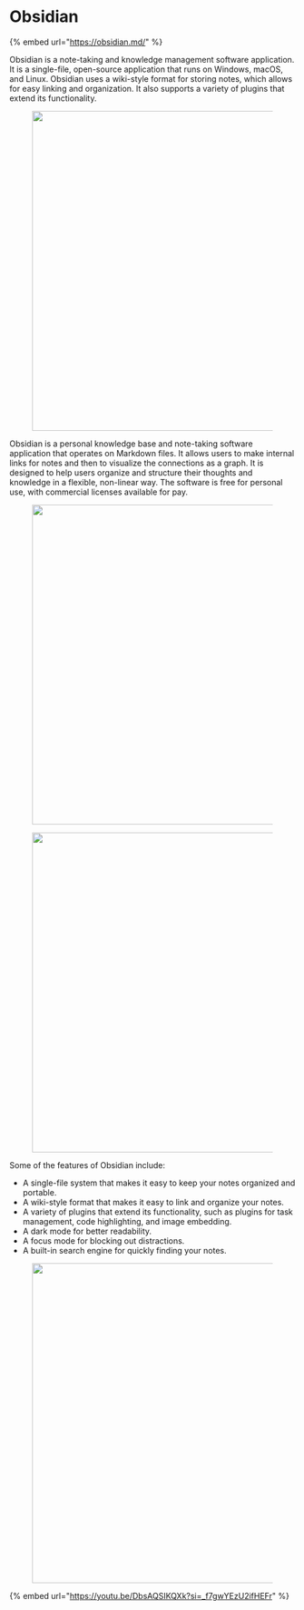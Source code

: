 # Obsidian

{% embed url="https://obsidian.md/" %}

Obsidian is a note-taking and knowledge management software application. It is a single-file, open-source application that runs on Windows, macOS, and Linux. Obsidian uses a wiki-style format for storing notes, which allows for easy linking and organization. It also supports a variety of plugins that extend its functionality.

<figure><img src="https://substackcdn.com/image/fetch/w_1456,c_limit,f_webp,q_auto:good,fl_progressive:steep/https%3A%2F%2Fsubstack-post-media.s3.amazonaws.com%2Fpublic%2Fimages%2F73a62705-a55d-46d8-9b6f-3b4ca9d2260a_2690x1862.jpeg" alt="" width="563"><figcaption></figcaption></figure>

Obsidian is a personal knowledge base and note-taking software application that operates on Markdown files. It allows users to make internal links for notes and then to visualize the connections as a graph. It is designed to help users organize and structure their thoughts and knowledge in a flexible, non-linear way. The software is free for personal use, with commercial licenses available for pay.

<figure><img src="https://substackcdn.com/image/fetch/f_auto,q_auto:good,fl_progressive:steep/https%3A%2F%2Fbucketeer-e05bbc84-baa3-437e-9518-adb32be77984.s3.amazonaws.com%2Fpublic%2Fimages%2Fca5ffe35-85d4-49cc-9d00-f46b106e6f13_1165x670.gif" alt="" width="563"><figcaption></figcaption></figure>

<figure><img src="https://substackcdn.com/image/fetch/f_auto,q_auto:good,fl_progressive:steep/https%3A%2F%2Fsubstack-post-media.s3.amazonaws.com%2Fpublic%2Fimages%2Facebcfee-e9fa-42f1-8893-30a050734f29_3584x2186.jpeg" alt="" width="563"><figcaption></figcaption></figure>

Some of the features of Obsidian include:

* A single-file system that makes it easy to keep your notes organized and portable.
* A wiki-style format that makes it easy to link and organize your notes.
* A variety of plugins that extend its functionality, such as plugins for task management, code highlighting, and image embedding.
* A dark mode for better readability.
* A focus mode for blocking out distractions.
* A built-in search engine for quickly finding your notes.

<figure><img src="https://upload.wikimedia.org/wikipedia/commons/9/9c/Obsidian_desktop_demo_workflow.jpg" alt="" width="563"><figcaption></figcaption></figure>

{% embed url="https://youtu.be/DbsAQSIKQXk?si=_f7gwYEzU2ifHEFr" %}
